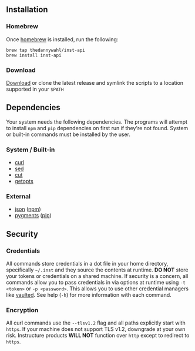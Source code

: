 ## Installation

### Homebrew
Once [homebrew](https://brew.sh/) is installed, run the following:

```
brew tap thedannywahl/inst-api
brew install inst-api
```

### Download

[Download](https://github.com/thedannywahl/inst-api/releases) or clone the latest release and symlink the scripts to a location supported in your `$PATH`

## Dependencies
Your system needs the following dependencies.  The programs will attempt to install `npm` and `pip` dependencies on first run if they're not found. System or built-in commands must be installed by the user.

### System / Built-in
* [curl](https://curl.haxx.se/)
* [sed](https://www.gnu.org/software/sed/)
* [cut](http://pubs.opengroup.org/onlinepubs/9699919799/utilities/cut.html)
* [getopts](http://pubs.opengroup.org/onlinepubs/9699919799/utilities/getopts.html)

### External
* [json](https://www.npmjs.com/package/json) ([npm](https://www.npmjs.com/))
* [pygments](http://pygments.org/) ([pip](https://pypi.python.org/pypi))

## Security

### Credentials
All commands store credentials in a dot file in your home directory, specifically `~/.inst` and they source the contents at runtime.  **DO NOT** store your tokens or credentials on a shared machine.  If security is a concern, all commands allow you to pass credentials in via options at runtime using `-t <token>` or `-p <password>`.  This allows you to use other credential managers like [vaulted](https://github.com/miquella/vaulted).  See help (`-h`) for more information with each command.

### Encryption
All curl commands use the `--tlsv1.2` flag and all paths explicitly start with `https`.  If your machine does not support TLS v1.2, downgrade at your own risk.  Instructure products **WILL NOT** function over `http` except to redirect to `https`.  
